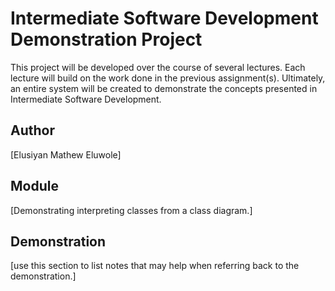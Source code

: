 # Intermediate Software Development Demonstration Project

This project will be developed over the course of several lectures. Each
lecture will build on the work done in the previous assignment(s). Ultimately, an entire system will be created to demonstrate the concepts
presented in Intermediate Software Development.

## Author

[Elusiyan Mathew Eluwole]

## Module

[Demonstrating interpreting classes from a class diagram.]

## Demonstration

[use this section to list notes that may help when referring back to the demonstration.]
